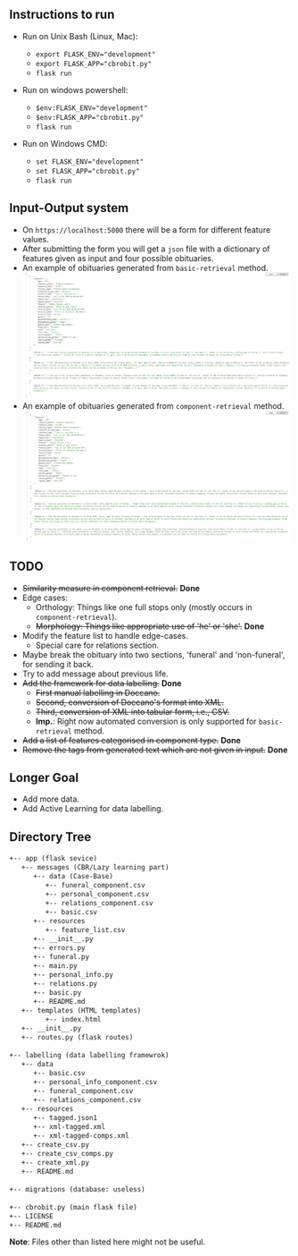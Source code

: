 ## Instructions to run
- Run on Unix Bash (Linux, Mac):
    - ```export FLASK_ENV="development"```
    - ```export FLASK_APP="cbrobit.py"```
    - ```flask run```

- Run on windows powershell:
    - ```$env:FLASK_ENV="development"```
    - ```$env:FLASK_APP="cbrobit.py"```
    - ```flask run```

- Run on Windows CMD:
    - ```set FLASK_ENV="development"```
    - ```set FLASK_APP="cbrobit.py"```
    - ```flask run```

## Input-Output system
- On `https://localhost:5000` there will be a form for different feature values.
- After submitting the form you will get a `json` file with a dictionary of features given as input and four possible obituaries.
- An example of obituaries generated from `basic-retrieval` method.
![Basic Retrieval](/labelling/resources/basic.png)
- An example of obituaries generated from `component-retrieval` method.
![Component Retrieval](/labelling/resources/comp.png)

## TODO
- ~~Similarity measure in component retrieval.~~ **Done**
- Edge cases:
   - Orthology: Things like one full stops only (mostly occurs in `component-retrieval`).
   - ~~Morphology: Things like appropriate use of 'he' or 'she'.~~ **Done**
- Modify the feature list to handle edge-cases.
   - Special care for relations section.
- Maybe break the obituary into two sections, 'funeral' and 'non-funeral', for sending it back.
- Try to add message about previous life.
- ~~Add the framework for data labelling.~~ **Done**
   - ~~First manual labelling in Doccano.~~
   - ~~Second, conversion of Doccano's format into XML.~~
   - ~~Third, conversion of XML into tabular form, i.e., CSV.~~
   - **Imp.**: Right now automated conversion is only supported for `basic-retrieval` method.
- ~~Add a list of features categorised in component type.~~ **Done**
- ~~Remove the tags from generated text which are not given in input.~~ **Done**

## Longer Goal
- Add more data.
- Add Active Learning for data labelling.

## Directory Tree
```
+-- app (flask sevice)
   +-- messages (CBR/Lazy learning part)
      +-- data (Case-Base)
         +-- funeral_component.csv 
         +-- personal_component.csv 
         +-- relations_component.csv 
         +-- basic.csv 
      +-- resources 
         +-- feature_list.csv 
      +-- __init__.py
      +-- errors.py
      +-- funeral.py
      +-- main.py
      +-- personal_info.py
      +-- relations.py
      +-- basic.py
      +-- README.md
   +-- templates (HTML templates)
         +-- index.html
   +-- __init__.py
   +-- routes.py (flask routes)

+-- labelling (data labelling framewrok)
   +-- data
      +-- basic.csv
      +-- personal_info_component.csv
      +-- funeral_component.csv
      +-- relations_component.csv
   +-- resources
      +-- tagged.json1
      +-- xml-tagged.xml
      +-- xml-tagged-comps.xml
   +-- create_csv.py
   +-- create_csv_comps.py
   +-- create_xml.py
   +-- README.md

+-- migrations (database: useless)

+-- cbrobit.py (main flask file)
+-- LICENSE
+-- README.md
```

**Note**: Files other than listed here might not be useful.

<!-- ```
|--- cbrservice
|   |--- app 
|       |--- messages 
|           |--- data 
|               |--- 101_funeral_component.csv 
|               |--- 101_personal_component.csv 
|               |--- 101_relations_component.csv 
|               |--- 101_single_component.csv 
|           |--- __init__.py
|           |--- funeral.py
|           |--- main.py
|           |--- personal_info.py
|           |--- relations.py
|           |--- single_comp.py
|       |--- templates 
|               |--- index.html
|       |--- __init__.py
|       |--- routes.py 
|   |--- cbrobit.py
|--- LICENSE
|--- README.md
``` -->
